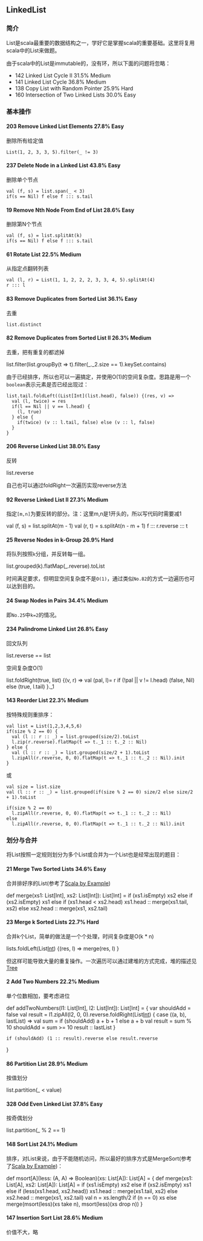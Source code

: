 ## LinkedList

### 简介

List是scala最重要的数据结构之一，学好它是掌握scala的重要基础。这里将复用scala中的List来做题。

由于scala中的List是immutable的，没有环，所以下面的问题将忽略：

* 142	Linked List Cycle II	31.5%	Medium
* 141	Linked List Cycle	36.8%	Medium
* 138	Copy List with Random Pointer	25.9%	Hard
* 160	Intersection of Two Linked Lists	30.0%	Easy

### 基本操作

#### 203	Remove Linked List Elements	27.8%	Easy
删除所有给定值

	List(1, 2, 3, 3, 5).filter(_ != 3)

#### 237	Delete Node in a Linked List	43.8%	Easy
删除单个节点

	val (f, s) = list.span(_ < 3)
	if(s == Nil) f else f ::: s.tail

#### 19	Remove Nth Node From End of List	28.6%	Easy
删除第N个节点

	val (f, s) = list.splitAt(k)
	if(s == Nil) f else f ::: s.tail

#### 61	Rotate List	22.5%	Medium
从指定点翻转列表

	val (l, r) = List(1, 1, 2, 2, 2, 3, 3, 4, 5).splitAt(4)
	r ::: l


#### 83	Remove Duplicates from Sorted List	36.1%	Easy
去重

	list.distinct

#### 82	Remove Duplicates from Sorted List II	26.3%	Medium
去重，把有重复的都滤掉

  list.filter(list.groupBy(t => t).filter(_._2.size == 1).keySet.contains)

由于已经排序，所以也可以一遍搞定，并使用O(1)的空间复杂度。思路是用一个`boolean`表示元素是否已经出现过：

```
list.tail.foldLeft((List[Int](list.head), false)) {(res, v) =>
  val (l, twice) = res
  if(l == Nil || v == l.head) {
    (l, true)
  } else {
    if(twice) (v :: l.tail, false) else (v :: l, false)
  }
}
```

#### 206	Reverse Linked List	38.0%	Easy
反转

  list.reverse

自己也可以通过foldRight一次遍历实现reverse方法

#### 92	Reverse Linked List II	27.3%	Medium
指定`[m,n]`为要反转的部分。注：这里m,n是1开头的，所以写代码时需要减1

  val (f, s) = list.splitAt(m - 1)
  val (r, t) = s.splitAt(n - m + 1)
  f ::: r.reverse ::: t


#### 25	Reverse Nodes in k-Group	26.9%	Hard
将队列按照`k`分组，并反转每一组。

  list.grouped(k).flatMap(_.reverse).toList

时间满足要求，但明显空间复杂度不是`O(1)`，通过类似`No.82`的方式一边遍历也可以达到目的。

#### 24 Swap Nodes in Pairs 34.4% Medium
即`No.25`中`k=2`的情况。

#### 234	Palindrome Linked List	26.8%	Easy
回文队列

  list.reverse == list

空间复杂度O(1)

  list.foldRight(true, list) {(v, r) =>
    val (pal, l)= r
    if (!pal || v != l.head) (false, Nil)
    else (true, l.tail)
  }._1

#### 143	Reorder List	22.3%	Medium
按特殊规则重排序：

```
val list = List(1,2,3,4,5,6)
if(size % 2 == 0) {
  val (l :: r :: _) = list.grouped(size/2).toList
  l.zip(r.reverse).flatMap(t => t._1 :: t._2 :: Nil)
} else {
  val (l :: r :: _) = list.grouped(size/2 + 1).toList
  l.zipAll(r.reverse, 0, 0).flatMap(t => t._1 :: t._2 :: Nil).init
}
```

或

```
val size = list.size
val (l :: r :: _) = list.grouped(if(size % 2 == 0) size/2 else size/2 + 1).toList

if(size % 2 == 0)
  l.zipAll(r.reverse, 0, 0).flatMap(t => t._1 :: t._2 :: Nil)
else
  l.zipAll(r.reverse, 0, 0).flatMap(t => t._1 :: t._2 :: Nil).init
```

### 划分与合并

将List按照一定规则划分为多个List或合并为一个List也是经常出现的题目：

#### 21	Merge Two Sorted Lists	34.6%	Easy
合并排好序的List(参考了[Scala by Example](http://www.scala-lang.org/docu/files/ScalaByExample.pdf))

  def merge(xs1: List[Int], xs2: List[Int]): List[Int] =
    if (xs1.isEmpty) xs2
    else if (xs2.isEmpty) xs1
    else if (xs1.head < xs2.head) xs1.head :: merge(xs1.tail, xs2)
    else xs2.head :: merge(xs1, xs2.tail)

#### 23	Merge k Sorted Lists	22.7%	Hard
合并k个List，简单的做法是一个个处理，时间复杂度是O(k * n)

  lists.foldLeft(List[Int]()) {(res, l) => merge(res, l) }

但这样可能导致大量的重复操作。一次遍历可以通过建堆的方式完成，堆的描述见[Tree](tree.md)

#### 2  Add Two Numbers	22.2%	Medium
单个位数相加，要考虑进位

  def addTwoNumbers(l1: List[Int], l2: List[Int]): List[Int] = {
    var shouldAdd = false
    val result = l1.zipAll(l2, 0, 0).reverse.foldRight(List[Int]()) { case ((a, b), lastList) =>
      val sum = if (shouldAdd) a + b + 1 else a + b
      val result = sum % 10
      shouldAdd = sum >= 10
      result :: lastList
    }

    if (shouldAdd) (1 :: result).reverse else result.reverse
  }

#### 86 Partition List	28.9%	Medium
按值划分

  list.partition(_ < value)

#### 328  Odd Even Linked List	37.8%	Easy
按奇偶划分

  list.partition(_ % 2 == 1)

#### 148  Sort List	24.1%	Medium
排序，对List来说，由于不能随机访问，所以最好的排序方式是MergeSort(参考了[Scala by Example](http://www.scala-lang.org/docu/files/ScalaByExample.pdf))：

  def msort[A](less: (A, A) => Boolean)(xs: List[A]): List[A] = {
    def merge(xs1: List[A], xs2: List[A]): List[A] =
      if (xs1.isEmpty) xs2
      else if (xs2.isEmpty) xs1
      else if (less(xs1.head, xs2.head)) xs1.head :: merge(xs1.tail, xs2)
      else xs2.head :: merge(xs1, xs2.tail)
    val n = xs.length/2
    if (n == 0) xs
    else merge(msort(less)(xs take n), msort(less)(xs drop n))
  }

#### 147  Insertion Sort List	28.6%	Medium
价值不大，略
